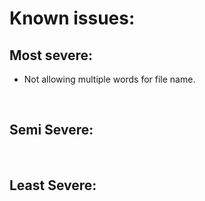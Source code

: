 # Known issues:

## Most severe:
<ul>
    <li>
    Not allowing multiple words for file name. 
    </li>
</ul>
<br>

## Semi Severe:

<br>

## Least Severe:
